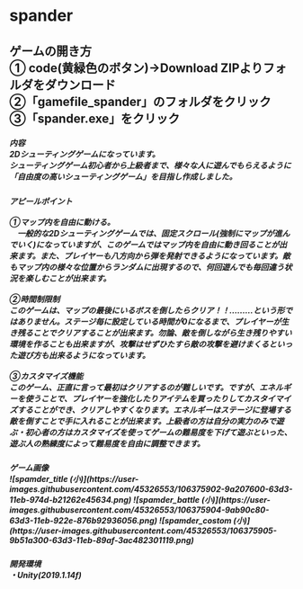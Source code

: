 # spander

<h2>ゲームの開き方<br>  
① code(黄緑色のボタン)→Download ZIPよりフォルダをダウンロード<br>
②「gamefile_spander」のフォルダをクリック<br>
③「spander.exe」をクリック<br>
  </h2>

<h5>内容</br>
2Dシューティングゲームになっています。<br>
シューティングゲーム初心者から上級者まで、様々な人に遊んでもらえるように「自由度の高いシューティングゲーム」を目指し作成しました。<br>
</h5>

<h5>
  アピールポイント<br>
  <br>
  ①マップ内を自由に動ける。<br>
　一般的な2Dシューティングゲームでは、固定スクロール(強制にマップが進んでいく)になっていますが、このゲームではマップ内を自由に動き回ることが出来ます。また、プレイヤーも八方向から弾を発射できるようになっています。敵もマップ内の様々な位置からランダムに出現するので、何回遊んでも毎回違う状況を楽しむことが出来ます。<br>
  <br>
 ②時間制限制<br>
このゲームは、マップの最後にいるボスを倒したらクリア！！………という形ではありません。ステージ毎に設定している時間が0になるまで、プレイヤーが生き残ることでクリアすることが出来ます。勿論、敵を倒しながら生き残りやすい環境を作ることも出来ますが、攻撃はせずひたすら敵の攻撃を避けまくるといった遊び方も出来るようになっています。<br>
  <br>
③カスタマイズ機能<br>
  このゲーム、正直に言って最初はクリアするのが難しいです。ですが、エネルギーを使うことで、プレイヤーを強化したりアイテムを買ったりしてカスタイマイズすることができ、クリアしやすくなります。エネルギーはステージに登場する敵を倒すことで手に入れることが出来ます。上級者の方は自分の実力のみで遊ぶ・初心者の方はカスタマイズを使ってゲームの難易度を下げて遊ぶといった、遊ぶ人の熟練度によって難易度を自由に調整できます。<br>
  </h5>
  
  <h5>ゲーム画像<br>
![spamder_title (小)](https://user-images.githubusercontent.com/45326553/106375902-9a207600-63d3-11eb-974d-b21262e45634.png)
![spamder_battle (小)](https://user-images.githubusercontent.com/45326553/106375904-9ab90c80-63d3-11eb-922e-876b92936056.png)
![spamder_costom (小)](https://user-images.githubusercontent.com/45326553/106375905-9b51a300-63d3-11eb-89af-3ac482301119.png)

  <h5>開発環境<br>
  ・Unity(2019.1.14f)
  </h5>
 

